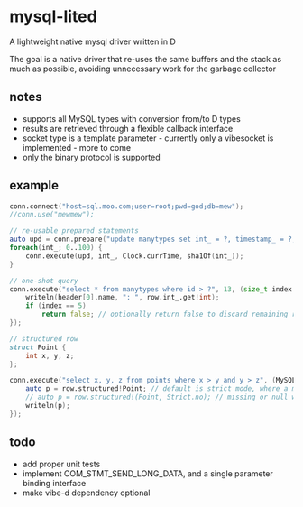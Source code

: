 # mysql-lited
A lightweight native mysql driver written in D

The goal is a native driver that re-uses the same buffers and the stack as much as possible, avoiding unnecessary work for the garbage collector


## notes
- supports all MySQL types with conversion from/to D types
- results are retrieved through a flexible callback interface
- socket type is a template parameter - currently only a vibesocket is implemented - more to come
- only the binary protocol is supported


## example
```d
conn.connect("host=sql.moo.com;user=root;pwd=god;db=mew");
//conn.use("mewmew");

// re-usable prepared statements
auto upd = conn.prepare("update manytypes set int_ = ?, timestamp_ = ?, blob_ = ?");
foreach(int_; 0..100) {
    conn.execute(upd, int_, Clock.currTime, sha1Of(int_));
}

// one-shot query
conn.execute("select * from manytypes where id > ?", 13, (size_t index /*optional*/, MySQLHeader header /*optional*/, MySQLRow row) {
    writeln(header[0].name, ": ", row.int_.get!int);
    if (index == 5)
        return false; // optionally return false to discard remaining results
});

// structured row
struct Point {
    int x, y, z;
};

conn.execute("select x, y, z from points where x > y and y > z", (MySQLRow row) {
    auto p = row.structured!Point; // default is strict mode, where a missing or null field in the row will throw
    // auto p = row.structured!(Point, Strict.no); // missing or null will just be ignored
    writeln(p);
});
```

## todo
- add proper unit tests
- implement COM_STMT_SEND_LONG_DATA, and a single parameter binding interface
- make vibe-d dependency optional
